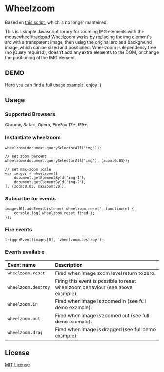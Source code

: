 # Wheelzoom #

Based on [this script](http://www.jacklmoore.com/wheelzoom/), which is no longer manteined.

This is a simple Javascript library for zooming IMG elements with the mousewheel/trackpad Wheelzoom works by replacing the img element's src with a transparent image, then using the original src as a background image, which can be sized and positioned. Wheelzoom is dependency free (no jQuery required), doesn't add any extra elements to the DOM, or change the positioning of the IMG element.

## DEMO ##
[Here](https://luperi.github.io/wheelzoomdemo/) you can find a full usage example, enjoy :)

## Usage ##
### Supported Browsers ###
Chrome, Safari, Opera, FireFox 17+, IE9+.

### Instantiate wheelzoom ###

    wheelzoom(document.querySelectorAll('img'));
    
    // set zoom percent
    wheelzoom(document.querySelectorAll('img'), {zoom:0.05});
    
    // set max-zoom scale
    var images = wheelzoom([
        document.getElementById('img-1'),
        document.getElementById('img-2'),
    ], {zoom:0.05, maxZoom:20});

### Subscribe for events ###

    images[0].addEventListener('wheelzoom.reset', function(e) {
    	console.log('wheelzoom.reset fired');
    });

### Fire events ###

    triggerEvent(images[0], 'wheelzoom.destroy');

### Events available ###
|Event name         | Description                                                                            |
|:------------------|:---------------------------------------------------------------------------------------|
|`wheelzoom.reset`  | Fired when image zoom level return to zero. | N.A.                                     |
|`wheelzoom.destroy`| Firing this event is possible to reset wheelzoom behaviour (see above example). | N.A. |
|`wheelzoom.in`     | Fired when image is zoomed in (see full demo example).                                 |  
|`wheelzoom.out`    | Fired when image is zoomed out (see full demo example).                                | 
|`wheelzoom.drag`   | Fired when image is dragged (see full demo example).                                   | 

## License ##
[MIT License](http://opensource.org/licenses/MIT)
